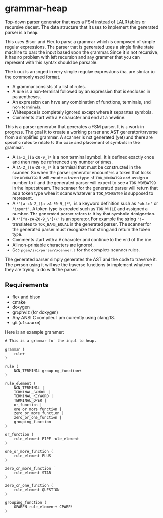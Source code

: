 # grammar-heap
Top-down parser generator that uses a FSM instead of LALR tables or recursive decent. The data structure that it uses to implement the generated parser is a heap.

This uses Bison and Flex to parse a grammar which is composed of simple regular expressions. The parser that is generated uses a single finite state machine to pars the input based upon the grammar. Since it is not recursive, it has no problem with left recursion and any grammer that you can represent with this syntax should be parsable. 

The input is arranged in very simple regulae expressions that are similar to the commonly used format. 

* A grammar consists of a list of rules.
* A rule is a non-terminal followed by an expression that is enclosed in paraentheses.
* An expression can have any combination of functions, terminals, and non-terminals.
* Whitespace is completely ignored except where it separates symbols.
* Comments start with a ``#`` character and end at a newline.

This is a parser generator that generates a FSM parser. It is a work in progress. The goal it to create a working parser and AST generator/traverse from a simplified grammar. A scanner is not generated (yet) and there are specific rules to relate to the case and placement of symbols in the grammar.

* A ``[a-z_][a-z0-9_]*`` is a non terminal symbol. It is defined exactly once and then may be referenced any number of times.
* A ``[A-Z_][A-Z0-9_]*`` is a terminal that must be constructed in the scanner. So when the parser generator encounters a token that looks like ``WOMBAT99`` it will create a token type of ``TOK_WOMBAT99`` and assign a number to it and the generated parser will expect to see a ``TOK_WOMBAT99`` in the input stream. The scanner for the generated parser will return that as a token type when it scans whatever a ``TOK_WOMBAT99`` is supposed to represent.
* A ``\'[a-zA-Z_][a-zA-Z0-9_]*\'`` is a keyword definition such as ``'while'`` or ``'import'``. A token type is created such as ``TOK_WHILE`` and assigned a number. The generated parser refers to it by that symbolic designation.
* A ``\'[^a-zA-Z0-9_\']+\'`` is an operator. For example the string ``'!='`` translates to ``TOK_BANG_EQUAL`` in the generated parser. The scanner for the generated parser must recognize that string and return the token type.
* Comments start with a ``#`` character and continue to the end of the line.
* All non-printable characters are ignored.
* See ``pgen/src/parser/scanner.l`` for the complete scanner rules.

The generated parser simply generates the AST and the code to traverse it. The person using it will use the traverse functions to implement whatever they are trying to do with the parser.

## Requirements

* flex and bison
* cmake
* doxygen
* graphviz (for doxygen)
* Any ANSI C compiler. I am currently using clang 18.
* git (of course)

Here is an example grammer:
```
# This is a grammar for the input to heap.

grammar (
    rule+
)

rule (
    NON_TERMINAL grouping_function+
)

rule_element (
    NON_TERMINAL |
    TERMINAL_SYMBOL |
    TERMINAL_KEYWORD |
    TERMINAL_OPER |
    or_function |
    one_or_more_function |
    zero_or_more_function |
    zero_or_one_function |
    grouping_function
)

or_function (
    rule_element PIPE rule_element
)

one_or_more_function (
    rule_element PLUS
)

zero_or_more_function (
    rule_element STAR
)

zero_or_one_function (
    rule_element QUESTION
)

grouping_function (
    OPAREN rule_element+ CPAREN
)


```
